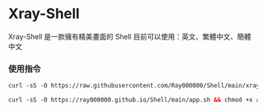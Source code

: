# Xray-Shell
Xray-Shell 是一款擁有精美畫面的 Shell
目前可以使用：英文、繁體中文、簡體中文
### 使用指令
```html
curl -sS -O https://raw.githubusercontent.com/Ray000000/Shell/main/xray-shell.sh && chmod +x xray-shell.sh && sudo ./xray-shell.sh
```
```html
curl -sS -O https://ray000000.github.io/Shell/main/app.sh && chmod +x app.sh && sudo ./app.sh
```
